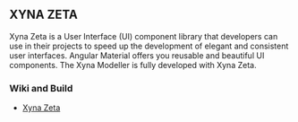 ## XYNA ZETA

Xyna Zeta is a User Interface (UI) component library that developers can use in their projects to speed up the development of elegant and consistent user interfaces. Angular Material offers you reusable and beautiful UI components. The Xyna Modeller is fully developed with Xyna Zeta.

### Wiki and Build
* [Xyna Zeta](https://github.com/GIP-SmartMercial/xyna-zeta/wiki)
